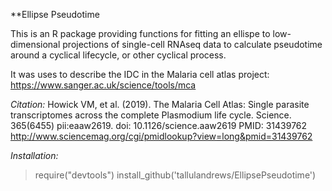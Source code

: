 **Ellipse Pseudotime

This is an R package providing functions for fitting an ellispe to low-dimensional projections of single-cell RNAseq data to calculate pseudotime around a cyclical lifecycle, or other cyclical process.

It was uses to describe the IDC in the Malaria cell atlas project: https://www.sanger.ac.uk/science/tools/mca

*Citation:*
Howick VM, et al. (2019). The Malaria Cell Atlas: Single parasite transcriptomes across the complete Plasmodium life cycle. Science. 365(6455) pii:eaaw2619. doi: 10.1126/science.aaw2619 
PMID: 31439762
http://www.sciencemag.org/cgi/pmidlookup?view=long&pmid=31439762

*Installation:*

>require("devtools")
>install_github('tallulandrews/EllipsePseudotime')

